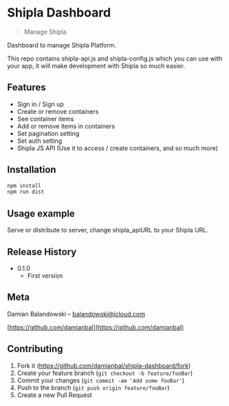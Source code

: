 # Shipla Dashboard
> Manage Shipla 

Dashboard to manage Shipla Platform.

This repo contains shipla-api.js and shipla-config.js which you can use with your app, it will make development with Shipla so much easier. 

## Features
* Sign in / Sign up
* Create or remove containers
* See container items
* Add or remove items in containers
* Set pagination setting 
* Set auth setting
* Shipla JS API (Use it to access / create containers, and so much more)

## Installation

```sh
npm install
npm run dist
```

## Usage example

Serve or distribute to server, change shipla_apiURL to your Shipla URL.

## Release History

* 0.1.0
    * First version

## Meta

Damian Balandowski – balandowski@icloud.com

[https://github.com/damianbal](https://github.com/damianbal)

## Contributing

1. Fork it (<https://github.com/damianbal/shipla-dashboard/fork>)
2. Create your feature branch (`git checkout -b feature/fooBar`)
3. Commit your changes (`git commit -am 'Add some fooBar'`)
4. Push to the branch (`git push origin feature/fooBar`)
5. Create a new Pull Request
